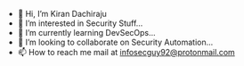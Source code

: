 - 👋 Hi, I’m Kiran Dachiraju
- 👀 I’m interested in Security Stuff...
- 🌱 I’m currently learning DevSecOps...
- 💞️ I’m looking to collaborate on Security Automation...
- 📫 How to reach me mail at infosecguy92@protonmail.com

<!---
rajuXkiran/rajuXkiran is a ✨ special ✨ repository because its `README.md` (this file) appears on your GitHub profile.
You can click the Preview link to take a look at your changes.
--->
